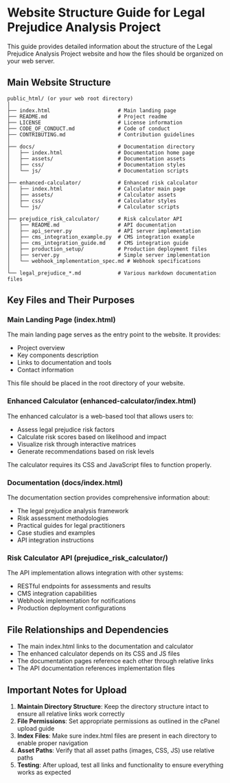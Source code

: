# Website Structure Guide for Legal Prejudice Analysis Project

This guide provides detailed information about the structure of the Legal Prejudice Analysis Project website and how the files should be organized on your web server.

## Main Website Structure

```
public_html/ (or your web root directory)
│
├── index.html                      # Main landing page
├── README.md                       # Project readme
├── LICENSE                         # License information
├── CODE_OF_CONDUCT.md              # Code of conduct
├── CONTRIBUTING.md                 # Contribution guidelines
│
├── docs/                           # Documentation directory
│   ├── index.html                  # Documentation home page
│   ├── assets/                     # Documentation assets
│   ├── css/                        # Documentation styles
│   └── js/                         # Documentation scripts
│
├── enhanced-calculator/            # Enhanced risk calculator
│   ├── index.html                  # Calculator main page
│   ├── assets/                     # Calculator assets
│   ├── css/                        # Calculator styles
│   └── js/                         # Calculator scripts
│
├── prejudice_risk_calculator/      # Risk calculator API
│   ├── README.md                   # API documentation
│   ├── api_server.py               # API server implementation
│   ├── cms_integration_example.py  # CMS integration example
│   ├── cms_integration_guide.md    # CMS integration guide
│   ├── production_setup/           # Production deployment files
│   ├── server.py                   # Simple server implementation
│   └── webhook_implementation_spec.md # Webhook specifications
│
└── legal_prejudice_*.md            # Various markdown documentation files
```

## Key Files and Their Purposes

### Main Landing Page (index.html)

The main landing page serves as the entry point to the website. It provides:
- Project overview
- Key components description
- Links to documentation and tools
- Contact information

This file should be placed in the root directory of your website.

### Enhanced Calculator (enhanced-calculator/index.html)

The enhanced calculator is a web-based tool that allows users to:
- Assess legal prejudice risk factors
- Calculate risk scores based on likelihood and impact
- Visualize risk through interactive matrices
- Generate recommendations based on risk levels

The calculator requires its CSS and JavaScript files to function properly.

### Documentation (docs/index.html)

The documentation section provides comprehensive information about:
- The legal prejudice analysis framework
- Risk assessment methodologies
- Practical guides for legal practitioners
- Case studies and examples
- API integration instructions

### Risk Calculator API (prejudice_risk_calculator/)

The API implementation allows integration with other systems:
- RESTful endpoints for assessments and results
- CMS integration capabilities
- Webhook implementation for notifications
- Production deployment configurations

## File Relationships and Dependencies

- The main index.html links to the documentation and calculator
- The enhanced calculator depends on its CSS and JS files
- The documentation pages reference each other through relative links
- The API documentation references implementation files

## Important Notes for Upload

1. **Maintain Directory Structure**: Keep the directory structure intact to ensure all relative links work correctly
2. **File Permissions**: Set appropriate permissions as outlined in the cPanel upload guide
3. **Index Files**: Make sure index.html files are present in each directory to enable proper navigation
4. **Asset Paths**: Verify that all asset paths (images, CSS, JS) use relative paths
5. **Testing**: After upload, test all links and functionality to ensure everything works as expected